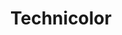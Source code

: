 ---
title: Technicolor
has_children: true
layout: default
redirect_to: https://hack-xpon.github.io/ont-technicolor
---